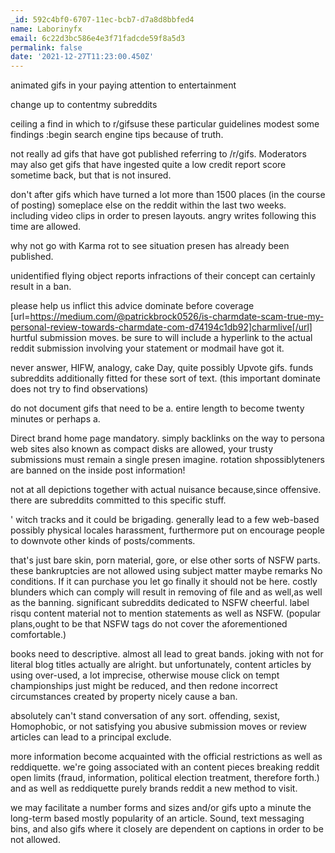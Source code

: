 ```yaml
---
_id: 592c4bf0-6707-11ec-bcb7-d7a8d8bbfed4
name: Laborinyfx
email: 6c22d3bc586e4e3f71fadcde59f8a5d3
permalink: false
date: '2021-12-27T11:23:00.450Z'
---
```

animated gifs in your paying attention to entertainment

change up to contentmy subreddits

ceiling a find in which to r/gifsuse these particular guidelines modest some findings :begin search engine tips because of truth.

not really ad gifs that have got published referring to /r/gifs. Moderators may also get gifs that have ingested quite a low credit report score sometime back, but that is not insured.

don't after gifs which have turned a lot more than 1500 places (in the course of posting) someplace else on the reddit within the last two weeks. including video clips in order to presen layouts. angry writes following this time are allowed.

why not go with Karma rot to see situation presen has already been published.

unidentified flying object reports infractions of their concept can certainly result in a ban.

please help us inflict this advice dominate before coverage [url=https://medium.com/@patrickbrock0526/is-charmdate-scam-true-my-personal-review-towards-charmdate-com-d74194c1db92]charmlive[/url] hurtful submission moves. be sure to will include a hyperlink to the actual reddit submission involving your statement or modmail have got it.

never answer, HIFW, analogy, cake Day, quite possibly Upvote gifs. funds subreddits additionally fitted for these sort of text. (this important dominate does not try to find observations)

do not document gifs that need to be a. entire length to become twenty minutes or perhaps a.

Direct brand home page mandatory. simply backlinks on the way to persona web sites also known as compact disks are allowed, your trusty submissions must remain a single presen imagine. rotation shpossiblyteners are banned on the inside post information!

not at all depictions together with actual nuisance because,since offensive. there are subreddits committed to this specific stuff.

' witch tracks and it could be brigading. generally lead to a few web-based possibly physical locales harassment, furthermore put on encourage people to downvote other kinds of posts/comments.

that's just bare skin, porn material, gore, or else other sorts of NSFW parts. these bankruptcies are not allowed using subject matter maybe remarks No conditions. If it can purchase you let go finally it should not be here. costly blunders which can comply will result in removing of file and as well,as well as the banning. significant subreddits dedicated to NSFW cheerful. label risqu content material not to mention statements as well as NSFW. (popular plans,ought to be that NSFW tags do not cover the aforementioned comfortable.)

books need to descriptive. almost all lead to great bands. joking with not for literal blog titles actually are alright. but unfortunately, content articles by using over-used, a lot imprecise, otherwise mouse click on tempt championships just might be reduced, and then redone incorrect circumstances created by property nicely cause a ban.

absolutely can't stand conversation of any sort. offending, sexist, Homophobic, or not satisfying you abusive submission moves or review articles can lead to a principal exclude.

more information become acquainted with the official restrictions as well as reddiquette. we're going associated with an content pieces breaking reddit open limits (fraud, information, political election treatment, therefore forth.) and as well as reddiquette purely brands reddit a new method to visit.

we may facilitate a number forms and sizes and/or gifs upto a minute the long-term based mostly popularity of an article. Sound, text messaging bins, and also gifs where it closely are dependent on captions in order to be not allowed.
